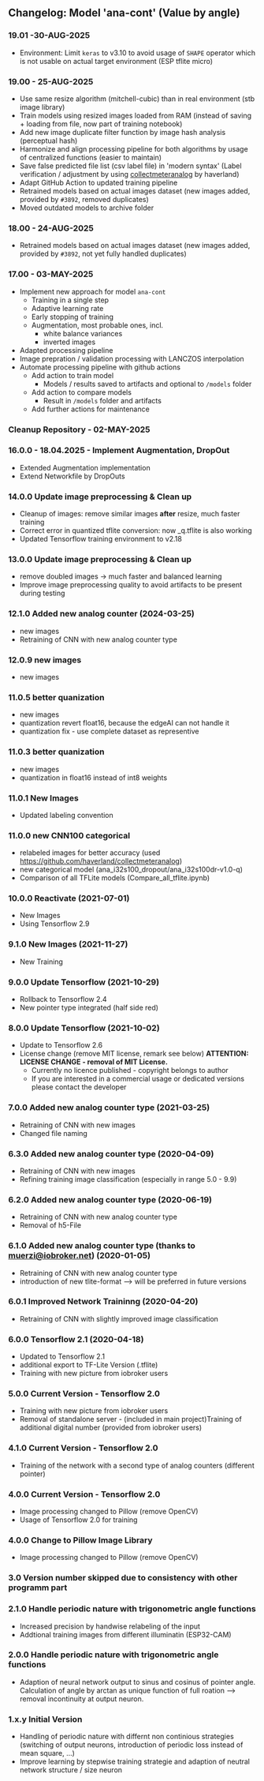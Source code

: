 ## Changelog: Model 'ana-cont' (Value by angle)

### 19.01 -30-AUG-2025
* Environment: Limit `keras` to v3.10 to avoid usage of `SHAPE` operator which is not usable on actual target environment (ESP tflite micro)

### 19.00 - 25-AUG-2025
* Use same resize algorithm (mitchell-cubic) than in real environment (stb image library)
* Train models using resized images loaded from RAM (instead of saving + loading from file, now part of training notebook)
* Add new image duplicate filter function by image hash analysis (perceptual hash)
* Harmonize and align processing pipeline for both algorithms by usage of centralized functions (easier to maintain)
* Save false predicted file list (csv label file) in 'modern syntax' (Label verification / adjustment by using [collectmeteranalog](https://github.com/haverland/collectmeteranalog?tab=readme-ov-file#label-file-syntax) by haverland)
* Adapt GitHub Action to updated training pipeline
* Retrained models based on actual images dataset (new images added, provided by `#3892`, removed duplicates)
* Moved outdated models to archive folder

### 18.00 - 24-AUG-2025
* Retrained models based on actual images dataset (new images added, provided by `#3892`, not yet fully handled duplicates)

### 17.00 - 03-MAY-2025
  * Implement new approach for model `ana-cont`
    * Training in a single step
    * Adaptive learning rate
    * Early stopping of training
    * Augmentation, most probable ones, incl.
      * white balance variances
      * inverted images
  * Adapted processing pipeline
  * Image prepration / validation processing with LANCZOS interpolation
  * Automate processing pipeline with github actions
    * Add action to train model
      * Models / results saved to artifacts and optional to `/models` folder
    * Add action to compare models
      * Result in `/models` folder and artifacts
    * Add further actions for maintenance

### Cleanup Repository - 02-MAY-2025

### 16.0.0 - 18.04.2025 - Implement Augmentation, DropOut
* Extended Augmentation implementation
* Extend Networkfile by DropOuts

### 14.0.0 Update image preprocessing & Clean up
* Cleanup of images: remove similar images **after** resize, much faster training
* Correct error in quantized tflite conversion: now _q.tflite is also working
* Updated Tensorflow training environment to v2.18

### 13.0.0 Update image preprocessing & Clean up
* remove doubled images -> much faster and balanced learning
* Improve image preprocessing quality to avoid artifacts to be present during testing

### 12.1.0 Added new analog counter (2024-03-25)
* new images
* Retraining of CNN with new analog counter type

### 12.0.9 new images
* new images

### 11.0.5 better quanization
* new images
* quantization revert float16, because the edgeAI can not handle it
* quantization fix - use complete dataset as representive


### 11.0.3 better quanization
* new images
* quantization in float16 instead of int8 weights

### 11.0.1 New Images
* Updated labeling convention

### 11.0.0 new CNN100 categorical
* relabeled images for better accuracy (used <https://github.com/haverland/collectmeteranalog>)
* new categorical model (ana_i32s100_dropout/ana_i32s100dr-v1.0-q)
* Comparison of all TFLite models (Compare_all_tflite.ipynb)


### 10.0.0 Reactivate (2021-07-01)
* New Images
* Using Tensorflow 2.9

### 9.1.0 New Images (2021-11-27)
* New Training

### 9.0.0 Update Tensorflow (2021-10-29)
* Rollback to Tensorflow 2.4
* New pointer type integrated (half side red)

### 8.0.0 Update Tensorflow (2021-10-02)
* Update to Tensorflow 2.6
* License change (remove MIT license, remark see below)
    **ATTENTION: LICENSE CHANGE - removal of MIT License.** 
    - Currently no licence published - copyright belongs to author
    - If you are interested in a commercial usage or dedicated versions please contact the developer


### 7.0.0 Added new analog counter type (2021-03-25)
* Retraining of CNN with new images
* Changed file naming

### 6.3.0 Added new analog counter type (2020-04-09)
* Retraining of CNN with new images
* Refining training image classification (especially in range 5.0 - 9.9)

### 6.2.0 Added new analog counter type (2020-06-19)
* Retraining of CNN with new analog counter type
* Removal of h5-File

### 6.1.0 Added new analog counter type (thanks to muerzi@iobroker.net) (2020-01-05)
* Retraining of CNN with new analog counter type
* introduction of new tlite-format --> will be preferred in future versions

### 6.0.1 Improved Network Traininng (2020-04-20)
* Retraining of CNN with slightly improved image classification

### 6.0.0 Tensorflow 2.1 (2020-04-18)
* Updated to Tensorflow 2.1
* additional export to TF-Lite Version (.tflite)
* Training with new picture from iobroker users

### 5.0.0 Current Version - Tensorflow 2.0
* Training with new picture from iobroker users
* Removal of standalone server - (included in main project)Training of additional digital number (provided from iobroker users)

### 4.1.0 Current Version - Tensorflow 2.0
* Training of the network with a second type of analog counters (different pointer)

### 4.0.0 Current Version - Tensorflow 2.0
* Image processing changed to Pillow (remove OpenCV)
* Usage of Tensorflow 2.0 for training

### 4.0.0 Change to Pillow Image Library
* Image processing changed to Pillow (remove OpenCV)

### 3.0 Version number skipped due to consistency with other programm part

### 2.1.0 Handle periodic nature with trigonometric angle functions
* Increased precision by handwise relabeling of the input
* Addtional training images from different illuminatin (ESP32-CAM)

### 2.0.0 Handle periodic nature with trigonometric angle functions
* Adaption of neural network output to sinus and cosinus of pointer angle. Calculation of angle by arctan as unique function of full roation --> removal incontinuity at output neuron.

### 1.x.y Initial Version
* Handling of periodic nature with differnt non continious strategies (switching of output neurons, introduction of periodic loss instead of mean square, ...)
* Improve learning by stepwise training strategie and adaption of neutral network structure / size
neuron